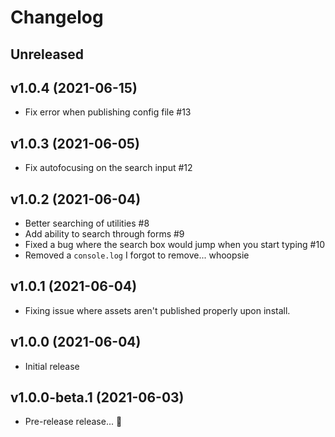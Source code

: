 # Changelog

## Unreleased

## v1.0.4 (2021-06-15)

* Fix error when publishing config file #13

## v1.0.3 (2021-06-05)

* Fix autofocusing on the search input #12

## v1.0.2 (2021-06-04)

* Better searching of utilities #8
* Add ability to search through forms #9
* Fixed a bug where the search box would jump when you start typing #10
* Removed a `console.log` I forgot to remove... whoopsie

## v1.0.1 (2021-06-04)

* Fixing issue where assets aren't published properly upon install.

## v1.0.0 (2021-06-04)

* Initial release

## v1.0.0-beta.1 (2021-06-03)

* Pre-release release... 👀
